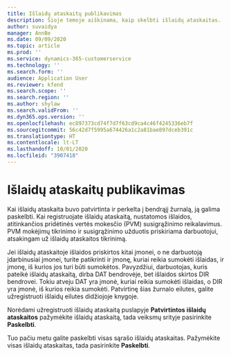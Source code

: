 ```yaml
---
title: Išlaidų ataskaitų publikavimas
description: Šioje temoje aiškinama, kaip skelbti išlaidų ataskaitas.
author: suvaidya
manager: AnnBe
ms.date: 09/09/2020
ms.topic: article
ms.prod: ''
ms.service: dynamics-365-customerservice
ms.technology: ''
ms.search.form: ''
audience: Application User
ms.reviewer: kfend
ms.search.scope: ''
ms.search.region: ''
ms.author: shylaw
ms.search.validFrom: ''
ms.dyn365.ops.version: ''
ms.openlocfilehash: ec897373cd74f7d7f63cd9ca4c46f4245336eb7f
ms.sourcegitcommit: 56c42d7f5995a674426a1c2a81bae897dceb391c
ms.translationtype: HT
ms.contentlocale: lt-LT
ms.lasthandoff: 10/01/2020
ms.locfileid: "3907418"
---
```

# <a name="post-expense-reports"></a>Išlaidų ataskaitų publikavimas

Kai išlaidų ataskaita buvo patvirtinta ir perkelta į bendrąjį žurnalą, ją galima paskelbti. Kai registruojate išlaidų ataskaitą, nustatomos išlaidos, atitinkančios pridėtinės vertės mokesčio (PVM) susigrąžinimo reikalavimus. PVM mokėjimų tikrinimo ir susigrąžinimo užduotis priskiriama darbuotojui, atsakingam už išlaidų ataskaitos tikrinimą.

Jei išlaidų ataskaitoje išlaidos priskirtos kitai įmonei, o ne darbuotoją įdarbinusiai įmonei, turite patikrinti ir įmonę, kuriai reikia sumokėti išlaidas, ir įmonę, iš kurios jos turi būti sumokėtos. Pavyzdžiui, darbuotojas, kuris pateikė išlaidų ataskaitą, dirba DAT bendrovėje, bet išlaidos skirtos DIR bendrovei. Tokiu atveju DAT yra įmonė, kuriai reikia sumokėti išlaidas, o DIR yra įmonė, iš kurios reikia sumokėti. Patvirtinę šias žurnalo eilutes, galite užregistruoti išlaidų eilutes didžiojoje knygoje.

Norėdami užregistruoti išlaidų ataskaitą puslapyje **Patvirtintos išlaidų ataskaitos** pažymėkite išlaidų ataskaitą, tada veiksmų srityje pasirinkite **Paskelbti**.

Tuo pačiu metu galite paskelbti visas sąrašo išlaidų ataskaitas. Pažymėkite visas išlaidų ataskaitas, tada pasirinkite **Paskelbti**.
